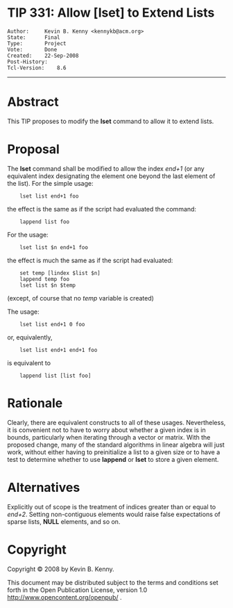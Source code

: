 # TIP 331: Allow [lset] to Extend Lists
	Author:		Kevin B. Kenny <kennykb@acm.org>
	State:		Final
	Type:		Project
	Vote:		Done
	Created:	22-Sep-2008
	Post-History:
	Tcl-Version:	8.6
-----

# Abstract

This TIP proposes to modify the **lset** command to allow it to extend
lists.

# Proposal

The **lset** command shall be modified to allow the index _end\+1_ \(or any
equivalent index designating the element one beyond the last element of the
list\). For the simple usage:

	    lset list end+1 foo

the effect is the same as if the script had evaluated the command:

	    lappend list foo

For the usage:

	    lset list $n end+1 foo

the effect is much the same as if the script had evaluated:

	    set temp [lindex $list $n]
	    lappend temp foo
	    lset list $n $temp

\(except, of course that no _temp_ variable is created\)

The usage:

	    lset list end+1 0 foo

or, equivalently,

	    lset list end+1 end+1 foo

is equivalent to

	    lappend list [list foo]

# Rationale

Clearly, there are equivalent constructs to all of these usages. Nevertheless,
it is convenient not to have to worry about whether a given index is in
bounds, particularly when iterating through a vector or matrix. With the
proposed change, many of the standard algorithms in linear algebra will just
work, without either having to preinitialize a list to a given size or to have
a test to determine whether to use **lappend** or **lset** to store a
given element.

# Alternatives

Explicitly out of scope is the treatment of indices greater than or equal to
_end\+2_. Setting non-contiguous elements would raise false expectations of
sparse lists, **NULL** elements, and so on.

# Copyright

Copyright © 2008 by Kevin B. Kenny.

This document may be distributed subject to the terms and conditions set forth
in the Open Publication License, version 1.0
<http://www.opencontent.org/openpub/> .

